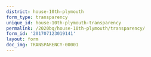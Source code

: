 ```yaml
---
district: house-10th-plymouth
form_type: transparency
unique_id: house-10th-plymouth-transparency
permalink: /2020bq/house-10th-plymouth/transparency/
form_id: '201707123019141'
layout: form
doc_img: TRANSPARENCY-00001
---
```


